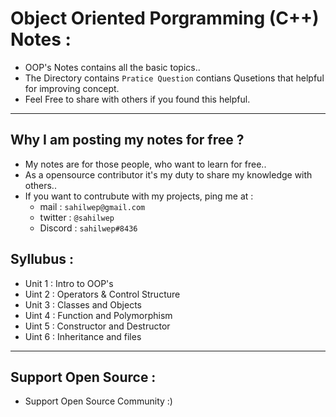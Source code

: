 # Object Oriented Porgramming (C++) Notes :
* OOP's Notes contains all the basic topics..
* The Directory contains `Pratice Question` contians Qusetions that helpful for improving concept.
* Feel Free to share with others if you found this helpful. 

---


## Why I am posting my notes for free ?
* My notes are for those people, who want to learn for free..
* As a opensource contributor it's my duty to share my knowledge with others..
* If you want to contrubute with my projects, ping me at : 
    * mail : ``sahilwep@gmail.com``
    * twitter : ``@sahilwep``
    * Discord : ``sahilwep#8436``

## Syllubus : 
* Unit 1 : Intro to OOP's
* Uint 2 : Operators & Control Structure
* Unit 3 : Classes and Objects 
* Uint 4 : Function and Polymorphism
* Uint 5 : Constructor and Destructor
* Uint 6 : Inheritance and files 

---

## Support Open Source :
* Support Open Source Community :) 
